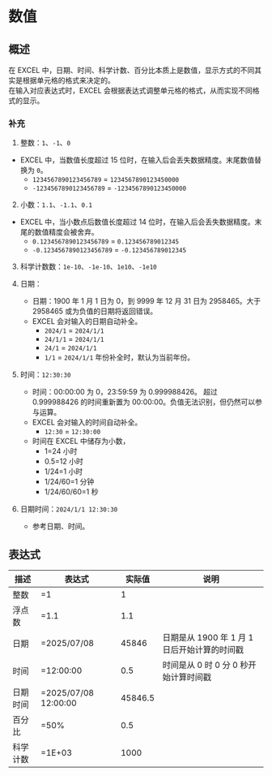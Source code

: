 # 数值

## 概述

在 EXCEL 中，日期、时间、科学计数、百分比本质上是数值，显示方式的不同其实是根据单元格的格式来决定的。  
在输入对应表达式时，EXCEL 会根据表达式调整单元格的格式，从而实现不同格式的显示。

### 补充

1. 整数：`1`、`-1`、`0`

- EXCEL 中，当数值长度超过 15 位时，在输入后会丢失数据精度。末尾数值替换为 `0`。
  - `1234567890123456789` = `1234567890123450000`
  - `-1234567890123456789` = `-1234567890123450000`

2. 小数：`1.1`、`-1.1`、`0.1`

- EXCEL 中，当小数点后数值长度超过 14 位时，在输入后会丢失数据精度。末尾的数值精度会被舍弃。
  - `0.1234567890123456789` = `0.123456789012345`
  - `-0.1234567890123456789` = `-0.123456789012345`

3. 科学计数数：`1e-10`、`-1e-10`、`1e10`、`-1e10`
4. 日期：

   - 日期：1900 年 1 月 1 日为 0，到 9999 年 12 月 31 日为 2958465。大于 2958465 或为负值的日期将返回错误。
   - EXCEL 会对输入的日期自动补全。
     - `2024/1` = `2024/1/1`
     - `24/1/1` = `2024/1/1`
     - `24/1` = `2024/1/1`
     - `1/1` = `2024/1/1` 年份补全时，默认为当前年份。

5. 时间：`12:30:30`

   - 时间：00:00:00 为 0，23:59:59 为 0.999988426。 超过 0.999988426 的时间重新置为 00:00:00。负值无法识别，但仍然可以参与运算。
   - EXCEL 会对输入的时间自动补全。
     - `12:30` = `12:30:00`
   - 时间在 EXCEL 中储存为小数，
     - 1=24 小时
     - 0.5=12 小时
     - 1/24=1 小时
     - 1/24/60=1 分钟
     - 1/24/60/60=1 秒

6. 日期时间：`2024/1/1 12:30:30`
   - 参考日期、时间。
## 表达式

| 描述 | 表达式 | 实际值 | 说明 |
| --- | --- | --- | --- |
| 整数 | =1 | 1 |  |
| 浮点数 | =1.1 | 1.1 |  |
| 日期 | =2025/07/08 | 45846 | 日期是从 1900 年 1 月 1 日后开始计算的时间戳 |
| 时间 | =12:00:00 | 0.5 | 时间是从 0 时 0 分 0 秒开始计算时间戳 |
| 日期时间 | =2025/07/08 12:00:00 | 45846.5 |  |
| 百分比 | =50% | 0.5 |  |
| 科学计数 | =1E+03 | 1000 |  |
